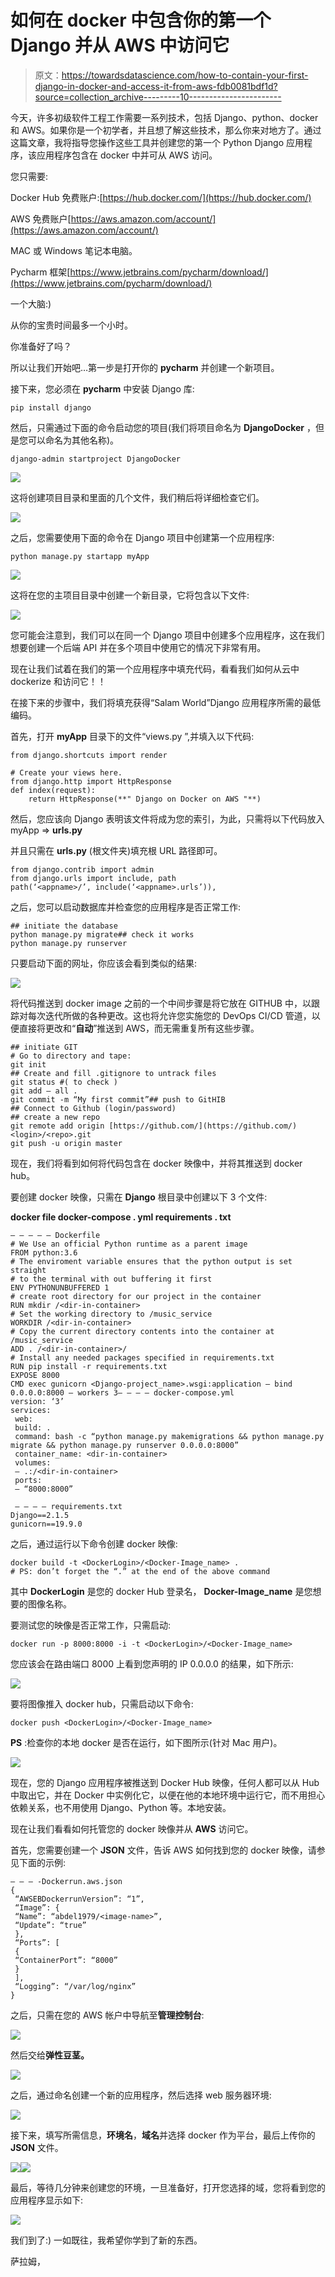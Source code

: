# 如何在 docker 中包含你的第一个 Django 并从 AWS 中访问它

> 原文：<https://towardsdatascience.com/how-to-contain-your-first-django-in-docker-and-access-it-from-aws-fdb0081bdf1d?source=collection_archive---------10----------------------->

今天，许多初级软件工程工作需要一系列技术，包括 Django、python、docker 和 AWS。如果你是一个初学者，并且想了解这些技术，那么你来对地方了。通过这篇文章，我将指导您操作这些工具并创建您的第一个 Python Django 应用程序，该应用程序包含在 docker 中并可从 AWS 访问。

您只需要:

Docker Hub 免费账户:[https://hub.docker.com/](https://hub.docker.com/)

AWS 免费账户[https://aws.amazon.com/account/](https://aws.amazon.com/account/)

MAC 或 Windows 笔记本电脑。

Pycharm 框架[https://www.jetbrains.com/pycharm/download/](https://www.jetbrains.com/pycharm/download/)

一个大脑:)

从你的宝贵时间最多一个小时。

你准备好了吗？

所以让我们开始吧…第一步是打开你的 **pycharm** 并创建一个新项目。

接下来，您必须在 **pycharm** 中安装 Django 库:

```
pip install django
```

然后，只需通过下面的命令启动您的项目(我们将项目命名为 **DjangoDocker** ，但是您可以命名为其他名称)。

```
django-admin startproject DjangoDocker
```

![](img/870f8869a7e5d22a996515ac45b026a0.png)

这将创建项目目录和里面的几个文件，我们稍后将详细检查它们。

![](img/7c0d7d55516f862e4680f57c2320d98d.png)

之后，您需要使用下面的命令在 Django 项目中创建第一个应用程序:

```
python manage.py startapp myApp
```

![](img/0961b2ba549cfd5df32554806cbdb481.png)

这将在您的主项目目录中创建一个新目录，它将包含以下文件:

![](img/df968f6843e28458933f5d2f349362db.png)

您可能会注意到，我们可以在同一个 Django 项目中创建多个应用程序，这在我们想要创建一个后端 API 并在多个项目中使用它的情况下非常有用。

现在让我们试着在我们的第一个应用程序中填充代码，看看我们如何从云中 dockerize 和访问它！！

在接下来的步骤中，我们将填充获得“Salam World”Django 应用程序所需的最低编码。

首先，打开 **myApp** 目录下的文件“views.py ”,并填入以下代码:

```
from django.shortcuts import render

# Create your views here.
from django.http import HttpResponse
def index(request):
    return HttpResponse(**" Django on Docker on AWS "**)
```

然后，您应该向 Django 表明该文件将成为您的索引，为此，只需将以下代码放入 myApp => **urls.py**

并且只需在 **urls.py** (根文件夹)填充根 URL 路径即可。

```
from django.contrib import admin
from django.urls import include, path
path(‘<appname>/’, include(‘<appname>.urls’)),
```

之后，您可以启动数据库并检查您的应用程序是否正常工作:

```
## initiate the database
python manage.py migrate## check it works
python manage.py runserver
```

只要启动下面的网址，你应该会看到类似的结果:

![](img/90298132e89a1c3a02b86fb74d65ae20.png)

将代码推送到 docker image 之前的一个中间步骤是将它放在 GITHUB 中，以跟踪对每次迭代所做的各种更改。这也将允许您实施您的 DevOps CI/CD 管道，以便直接将更改和“**自动**”推送到 AWS，而无需重复所有这些步骤。

```
## initiate GIT
# Go to directory and tape:
git init
## Create and fill .gitignore to untrack files
git status #( to check )
git add — all .
git commit -m “My first commit”## push to GitHIB
## Connect to Github (login/password)
## create a new repo
git remote add origin [https://github.com/](https://github.com/)<login>/<repo>.git
git push -u origin master
```

现在，我们将看到如何将代码包含在 docker 映像中，并将其推送到 docker hub。

要创建 docker 映像，只需在 **Django** 根目录中创建以下 3 个文件:

**docker file
docker-compose . yml
requirements . txt**

```
— — — — — Dockerfile
# We Use an official Python runtime as a parent image
FROM python:3.6
# The enviroment variable ensures that the python output is set straight
# to the terminal with out buffering it first
ENV PYTHONUNBUFFERED 1
# create root directory for our project in the container
RUN mkdir /<dir-in-container>
# Set the working directory to /music_service
WORKDIR /<dir-in-container>
# Copy the current directory contents into the container at /music_service
ADD . /<dir-in-container>/
# Install any needed packages specified in requirements.txt
RUN pip install -r requirements.txt
EXPOSE 8000
CMD exec gunicorn <Django-project_name>.wsgi:application — bind 0.0.0.0:8000 — workers 3— — — — docker-compose.yml
version: ‘3’
services:
 web:
 build: .
 command: bash -c “python manage.py makemigrations && python manage.py migrate && python manage.py runserver 0.0.0.0:8000”
 container_name: <dir-in-container>
 volumes:
 — .:/<dir-in-container>
 ports:
 — “8000:8000”

 — — — — requirements.txt
Django==2.1.5
gunicorn==19.9.0
```

之后，通过运行以下命令创建 docker 映像:

```
docker build -t <DockerLogin>/<Docker-Image_name> .
# PS: don’t forget the “.” at the end of the above command
```

其中 **DockerLogin** 是您的 docker Hub 登录名， **Docker-Image_name** 是您想要的图像名称。

要测试您的映像是否正常工作，只需启动:

```
docker run -p 8000:8000 -i -t <DockerLogin>/<Docker-Image_name>
```

您应该会在路由端口 8000 上看到您声明的 IP 0.0.0.0 的结果，如下所示:

![](img/47e50eb5511ac91517f4c15870c310fa.png)

要将图像推入 docker hub，只需启动以下命令:

```
docker push <DockerLogin>/<Docker-Image_name>
```

**PS** :检查你的本地 docker 是否在运行，如下图所示(针对 Mac 用户)。

![](img/ff783e1d5f3f24f4b40ba981a6e668c2.png)

现在，您的 Django 应用程序被推送到 Docker Hub 映像，任何人都可以从 Hub 中取出它，并在 Docker 中实例化它，以便在他的本地环境中运行它，而不用担心依赖关系，也不用使用 Django、Python 等。本地安装。

现在让我们看看如何托管您的 docker 映像并从 **AWS** 访问它。

首先，您需要创建一个 **JSON** 文件，告诉 AWS 如何找到您的 docker 映像，请参见下面的示例:

```
— — — -Dockerrun.aws.json
{
 “AWSEBDockerrunVersion”: “1”,
 “Image”: {
 “Name”: “abdel1979/<image-name>”,
 “Update”: “true”
 },
 “Ports”: [
 {
 “ContainerPort”: “8000”
 }
 ],
 “Logging”: “/var/log/nginx”
}
```

之后，只需在您的 AWS 帐户中导航至**管理控制台**:

![](img/16b7dbbcd15fb9c43516abcaf92d2aad.png)

然后交给**弹性豆茎。**

![](img/01acfcfaaa62965d4a38fdba44f0343d.png)

之后，通过命名创建一个新的应用程序，然后选择 web 服务器环境:

![](img/166e59ca1abf1da7f0a68a3ba77ebbe3.png)

接下来，填写所需信息，**环境名**，**域名**并选择 docker 作为平台，最后上传你的 **JSON** 文件。

![](img/e04c927ae2a91e0f60ba13df68b356f2.png)![](img/4ec25d85eb0f2e41ae15fe6d860531ec.png)

最后，等待几分钟来创建您的环境，一旦准备好，打开您选择的域，您将看到您的应用程序显示如下:

![](img/2cd6bf6ef791f3ae669cc2bff64a9ec2.png)

我们到了:)
一如既往，我希望你学到了新的东西。

萨拉姆，